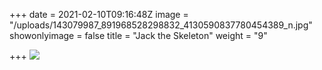 +++
date = 2021-02-10T09:16:48Z
image = "/uploads/143079987_891968528298832_4130590837780454389_n.jpg"
showonlyimage = false
title = "Jack the Skeleton"
weight = "9"

+++
![](/uploads/143079987_891968528298832_4130590837780454389_n.jpg)